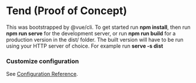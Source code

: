 # Tend (Proof of Concept)

This was bootstrapped by @vue/cli. To get started run **npm install**, then run **npm run serve** for the development server, or run **npm run build** for a production version in the dist/ folder. The built version will have to be run using your HTTP server of choice. For example run **serve -s dist**

### Customize configuration

See [Configuration Reference](https://cli.vuejs.org/config/).
